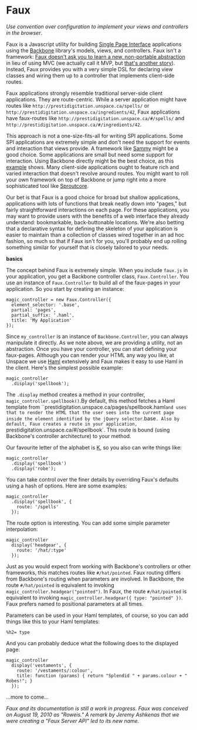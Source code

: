 Faux
===

*Use convention over configuration to implement your views and controllers in the browser*.

Faux is a Javascript utility for building [Single Page Interface][spi] applications using the [Backbone][b] library's models, views, and controllers. Faux isn't a framework: [Faux doesn't ask you to learn a new, non-portable abstraction][wicmajsp] in lieu of using MVC (we actually call it MVP, but [that's another story][mvp]). Instead, Faux provides you with a very simple DSL for declaring view classes and wiring them up to a controller that implements client-side routes.

Faux applications strongly resemble traditional server-side client applications. They are route-centric. While a server application might have routes like `http://prestidigitation.unspace.ca/spells/` or `http://prestidigitation.unspace.ca/ingredients/42`, Faux applications have faux-routes like `http://prestidigitation.unspace.ca/#/spells/` and `http://prestidigitation.unspace.ca/#/ingredients/42`.

This approach is not a one-size-fits-all for writing SPI applications. Some SPI applications are extremely simple and don't need the support for events and interaction that views provide. A framework like [Sammy][s] might be a good choice. Some applications are small but need some support for interaction. Using Backbone directly might be the best choice, as this [example][todo] shows. Many client-side applications ought to feature rich and varied interaction that doesn't revolve around routes. You might want to roll your own framework on top of Backbone or jump right into a more sophisticated tool like [Sproutcore][sprout].

Our bet is that Faux is a good choice for broad but shallow applications, applications with lots of functions that break neatly down into "pages," but fairly straightforward interactions on each page. For these applications, you may want to provide users with the benefits of a web interface they already understand: bookmarkable, back-buttonable locations. We're also betting that  a declarative syntax for defining the skeleton of your application is easier to maintain than a collection of classes wired together in an ad hoc fashion, so much so that if Faux isn't for you, you'll probably end up rolling something similar for yourself that is closely tailored to your needs.

**basics**

The concept behind Faux is extremely simple. When you include `faux.js` in your application, you get a Backbone controller class, `Faux.Controller`. You use an instance of `Faux.Controller` to build all of the faux-pages in your application. So you start by creating an instance:

    magic_controller = new Faux.Controller({ 
      element_selector: '.base',
      partial: 'pages',
      partial_suffix: '.haml',
      title: 'My Application'
    });
    
Since `my_controller` is an instance of `Backbone.Controller`, you can always manipulate it directly. As we note above, we are providing a utility, not an abstraction. Once you have your controller, you can start defining your faux-pages. Although you can render your HTML any way you like, at Unspace we use [Haml][haml] extensively and Faux makes it easy to use Haml in the client. Here's the simplest possible example:

    magic_controller
      .display('spellbook');

The `.display` method creates a method in your controller, `magic_controller.spellbook()`.By default, this method fetches a Haml template from ``prestidigitation.unspace.ca/pages/spellbook.haml` and uses that to render the HTML that the user sees into the current page inside the element identified by the jQuery selector `.base`. Also by default, Faux creates a route in your application, `prestidigitation.unspace.ca/#/spellbook`. This route is bound (using Backbone's controller architecture) to your method.

Our favourite letter of the alphabet is [K][k], so you also can write things like:

    magic_controller
      .display('spellbook')
      .display('robe');

You can take control over the finer details by overriding Faux's defaults using a hash of options. Here are some examples:

    magic_controller
      .display('spellbook', {
        route: '/spells'
      });

The route option is interesting. You can add some simple parameter interpolation:

    magic_controller
      display('headgear', {
        route: '/hat/:type'
      });

Just as you would expect from working with Backbone's controllers or other frameworks, this matches routes like `#/hat/pointed`. Faux routing differs from Backbone's routing when parameters are involved. In Backbone, the route `#/hat/pointed` is equivalent to invoking `magic_controller.headgear("pointed")`. In Faux, the route `#/hat/pointed` is equivalent to invoking `magic_controller.headgear({ type: "pointed" })`. Faux prefers named to positional parameters at all times.

Parameters can be used in your Haml templates, of course, so you can add things like this to your Haml templates:

    %h2= type
    
And you can probably deduce what the following does to the displayed page:

    magic_controller
      display('vestaments', {
        route: '/vestaments/:colour',
        title: function (params) { return "Splendid " + params.colour + " Robes!"; }
      });
      
...more to come...

*Faux and its documentation is still a work in progress. Faux was conceived on August 19, 2010 as "Roweis." A remark by Jeremy Ashkenas that we were creating a "Faux Server API" led to its new name.*

[s]: http://github.com/quirkey/sammy "sammy_js"
[sinatra]: http://www.sinatrarb.com/
[couch]: http://couchdb.apache.org/
[cloud]: http://getcloudkit.com/
[spa]: http://en.wikipedia.org/wiki/Single_page_application "Single Page Application"
[haml]: http://haml-lang.com/ "#haml"
[core]: http://www.ridecore.ca "CORE BMX and Boards"
[prg]: http://en.wikipedia.org/wiki/Post/Redirect/Get
[aanand]: http://github.com/aanand/
[jamie]: http://github.com/jamiebikies
[raganwald]: http://github.com/raganwald
[functional]: http://osteele.com/sources/javascript/functional/
[spi]: http://itsnat.sourceforge.net/php/spim/spi_manifesto_en.php "The Single Page Interface Manifesto"
[b]: http://documentcloud.github.com/backbone/
[mvp]:  http://github.com/raganwald/homoiconic/blob/master/2010/10/vc_without_m.md#readme
[todo]: http://documentcloud.github.com/backbone/examples/todos/index.html
[sprout]: http://www.sproutcore.com/
[wicmajsp]: http://raganwald.posterous.com/why-i-call-myself-a-javascript-programmer "Why I Call Myself a Javascript Programmer"
[k]: https://github.com/raganwald/JQuery-Combinators